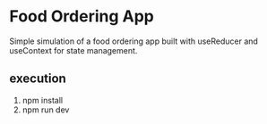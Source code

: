 # Food Ordering App

Simple simulation of a food ordering app built with useReducer and useContext for state management.

## execution

1. npm install
2. npm run dev
